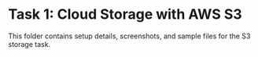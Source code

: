 # Task 1: Cloud Storage with AWS S3

This folder contains setup details, screenshots, and sample files for the S3 storage task.
